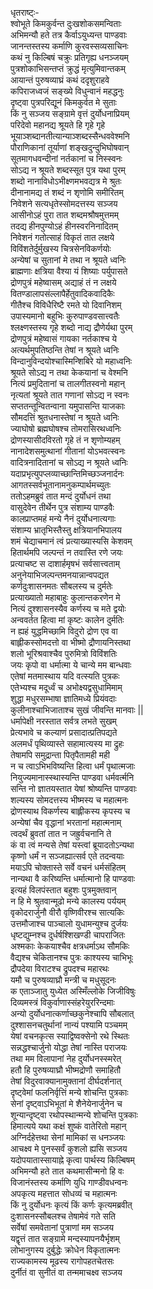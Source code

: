 धृतराष्ट्ः-   
श्वोभूते किमकुर्वन्त दुःखशोकसमन्विताः  
अभिमन्यौ हते तत्र कैर्वाऽयुध्यन्त पाण्डवाः  
जानन्तस्तस्य कर्माणि कुरवस्सव्यसाचिनः  
कथं नु किल्बिषं चक्रुः प्रतिगृह्य धनञ्जयम्  
पुत्रशोकाभिसन्तप्तं क्रुद्धं मृत्युमिवान्तकम्  
आयान्तं पुरुषव्याघ्रं कथं ददृशुराहवे  
कपिराजध्वजं सङ्ख्ये विधुन्वानं महद्धनुः  
दृष्ट्वा पुत्रपरिद्यूनं किमकुर्वत मे सुताः  
किं नु सञ्जय सङ्ग्रामे वृत्तं दुर्योधनाप्रियम्  
परिदेवो महानद्य श्रूयते हि गृहे गृहे  
भूयाञ्शब्दानतीत्यान्याञ्शब्दस्सैन्धववेश्मनि  
पौराणिकानां तूर्याणां शङ्खदुन्दुभिघोषवान्  
सूतमागधवन्दीनां नर्तकानां च निस्स्वनः  
सोऽद्य न श्रूयते शब्दस्सूत पुत्र यथा पुरम्  
शब्दो नानाविधोऽभीक्ष्णमभवद्यत्र मे श्रुतः  
दीनानामद्य तं शब्दं न शृणोमि समीरितम्  
निवेशने सत्यधृतेस्सोमदत्तस्य सञ्जय  
आसीनोऽहं पुरा तात शब्दमश्रौषमुत्तमम्  
तदद्य हीनपुण्योऽहं हीनस्वरनिनादितम्  
निवेशनं गतोत्साहं विकृतं तात लक्षये  
विविंशतेर्दुर्मुखस्य चित्रसेनविकर्णयोः  
अन्येषां च सुतानां मे तथा न श्रूयते ध्वनिः  
ब्राह्मणाः क्षत्रिया वैश्या यं शिष्याः पर्युपासते  
द्रोणपुत्रं महेष्वासम् अद्याहं तं न लक्षये  
वितण्डालापसंल्लापैर्हेतुवादिकवादिकैः  
गीतैश्च विविधैरिष्टै रमते यो दिवानिशम्  
उपास्यमानो बहुभिः कुरुपाण्डवसात्त्वतैः  
श्लक्ष्णस्तस्य गृहे शब्दो नाद्य द्रौणेर्यथा पुरम्  
द्रोणपुत्रं महेष्वासं गायका नर्तकाश्च ये  
अत्यर्थमुपतिष्ठन्ति तेषां न श्रूयते ध्वनिः  
विन्दानुविन्दयोश्चास्मिन्शिबिरे यो महाध्वनिः  
श्रूयते सोऽद्य न तथा केकयानां च वेश्मनि  
नित्यं प्रमुदितानां च तालगीतस्वनो महान्  
नृत्यतां श्रूयते तात गणानां सोऽद्य न स्वनः  
सप्ततन्तून्वितन्वाना यमुपासन्ति याजकाः  
सौमदत्तिं श्रुतधनास्तेषां न श्रूयते ध्वनिः  
ज्याघोषो ब्रह्मघोषश्च तोमरासिरथध्वनिः  
द्रोणस्यासीदविरतो गृहे तं न शृणोम्यहम्  
नानादेशसमुत्थानां गीतानां योऽभवत्स्वनः  
वादित्रनादितानां च सोऽद्य न श्रूयते ध्वनिः  
यदाप्रभृत्युपप्लव्याच्छान्तिमिच्छञ्जनार्दनः  
आगतस्सर्वभूतानामनुकम्पार्थमच्युतः  
ततोऽहमब्रुवं तात मन्दं दुर्योधनं तथा  
वासुदेवेन तीर्थेन पुत्र संशाम्य पाण्डवैः  
कालप्राप्तमहं मन्ये नैनं दुर्योधनात्यगाः  
संशाम्य भ्रातृभिस्तैस्तु क्षत्रियानभिपालय  
शमं चेद्याचमानं त्वं प्रत्याख्यास्यसि केशवम्  
हितार्थमपि जल्पन्तं न तवास्ति रणे जयः  
प्रत्याचष्ट स दाशार्हमृषभं सर्वसात्त्वताम्  
अनुनेयाभिजल्पन्तमनयान्नान्वपद्यत  
कर्णदुःशासनमतः सौबलस्य च दुर्मतेः  
प्रत्याख्यातो महाबाहुः कुलान्तकरणेन मे  
नित्यं दुश्शासनस्यैव कर्णस्य च मते द्वयोः  
अन्ववर्तत हित्वा मां कृष्टः कालेन दुर्मतिः  
न ह्यहं युद्धमिच्छामि विदुरो द्रोण एव वा  
बाह्लीकस्सोमदत्तो वा भीष्मो द्रौणायनिस्तथा  
शलो भूरिश्रवाश्चैव पुरुमित्रो विविंशतिः  
जयः कृपो वा धर्मात्मा ये चान्ये मम बान्धवाः  
एतेषां मतमास्थाय यदि वत्स्यति पुत्रकः  
एतेभ्यश्च मदूर्ध्वं च अभोक्ष्यद्वसुधामिमाम्  
शुद्धा मधुरसम्भाषा ज्ञातिमध्ये प्रियंवदाः  
कुलीनाश्चाभिजाताश्च सुखं जीवन्ति मानवाः ||  
धर्मापेक्षी नरस्तात सर्वत्र लभते सुखम्  
प्रेत्यभावे च कल्याणं प्रसादात्प्रतिपद्यते  
अलमर्धं पृथिव्यास्ते सहामात्यस्य मा द्रुहः  
तेषामपि समुद्रान्ता पितृपैतामही मही  
न च त्वाऽभिभविष्यन्ति हित्वा धर्मं पृथात्मजाः  
नियुज्यमानास्स्थास्यन्ति पाण्डवा धर्मवर्त्मनि  
सन्ति नो ज्ञातयस्तात येषां श्रोष्यन्ति पाण्डवाः  
शल्यस्य सोमदत्तस्य भीष्मस्य च महात्मनः  
द्रोणस्याथ विकर्णस्य बाह्लीकस्य कृपस्य च  
अन्येषां चैव वृद्धानां भरतानां महात्मनाम्  
त्वदर्थं ब्रुवतां तात न जह्रुर्वचनानि ते  
कं वा त्वं मन्यसे तेषां यस्त्वां ब्रूयादतोऽन्यथा  
कृष्णो धर्मं न सञ्जह्यात्सर्व एते तदन्वयाः  
मयाऽपि चोक्तास्ते सर्वे वचनं धर्मसंहितम्  
नान्यथा वै करिष्यन्ति धर्मात्मानो हि पाण्डवाः  
इत्यहं विलपंस्तात बहुशः पुत्रमुक्तवान्  
न हि मे श्रुतवान्मूढो मन्ये कालस्य पर्ययम्  
वृकोदरार्जुनौ वीरौ वृष्णिवीरश्च सात्यकिः  
उत्तमौजाश्च पाञ्चालो युधामन्युश्च दुर्जयः  
धृष्टद्युम्नश्च दुर्धर्षश्शिखण्डी चापराजितः  
अश्मकाः केकयाश्चैव क्षत्रधर्माऽथ सौमकिः  
वैद्यश्च चेकितानश्च पुत्रः काश्यस्य चाभिभूः  
द्रौपदेया विराटश्च द्रुपदश्च महारथः  
यमौ च पुरुषव्याघ्रौ मन्त्री च मधुसूदनः  
क एताञ्जातु युध्येत अस्मिँल्लोके जिजीविषुः  
दिव्यमस्त्रं विकुर्वाणास्संहरेयुररिन्दमाः  
अन्यो दुर्योधनात्कर्णाच्छकुनेश्चापि सौबलात्  
दुश्शासनचतुर्थानां नान्यं पश्यामि पञ्चमम्  
येषां वचनकृत्स स्याद्विष्वक्सेनो रथे स्थितः  
सन्नद्धश्चार्जुनो योद्धा तेषां नास्ति पराजयः  
तथा मम विलापानां नेह दुर्योधनस्स्मरेत्  
हतौ हि पुरुषव्याघ्रौ भीष्मद्रोणौ समाहितौ  
तेषां विदुरवाक्यानामुक्तानां दीर्घदर्शनात्  
दृष्ट्वेमां फलनिर्वृत्तिं मन्ये शोचन्ति पुत्रकाः  
सेनां दृष्ट्वाऽभिभूतां मे शैनेयेनार्जुनेन च  
शून्यान्दृष्ट्वा रथोपस्थान्मन्ये शोचन्ति पुत्रकाः  
हिमात्यये यथा कक्षं शुष्कं वातेरितो महान्  
अग्निर्दहेत्तथा सेनां मामिकां स धनञ्जयः  
आचक्ष्व मे पुनस्सर्वं कुशलो ह्यसि सञ्जय  
यदोपयातास्सायाह्ने कृत्वा पार्थस्य किल्बिषम्  
अभिमन्यौ हते तात कथमासीन्मनो हि वः  
विजानंस्तस्य कर्माणि युधि गाण्डीवधन्वनः  
अपकृत्य महत्तात सोधव्यं च महात्मनः  
किं नु दुर्योधनः कृत्यं किं कर्णः कृत्यमब्रवीत्  
दुःशासनस्सौबलश्च तेषामेवं गते सति  
सर्वेषां समवेतानां पुत्राणां मम सञ्जय  
यद्वृत्तं तात सङ्ग्रामे मन्दस्यापनयैर्भृशम्  
लोभानुगस्य दुर्बुद्धेः क्रोधेन विकृतात्मनः  
राज्यकामस्य मूढस्य रागोपहतचेतसः  
दुर्नीतं वा सुनीतं वा तन्ममाचक्ष्व सञ्जय   

